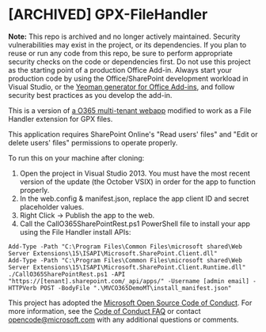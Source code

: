 [ARCHIVED] GPX-FileHandler
===============

**Note:** This repo is archived and no longer actively maintained. Security vulnerabilities may exist in the project, or its dependencies. If you plan to reuse or run any code from this repo, be sure to perform appropriate security checks on the code or dependencies first. Do not use this project as the starting point of a production Office Add-in. Always start your production code by using the Office/SharePoint development workload in Visual Studio, or the [Yeoman generator for Office Add-ins](https://github.com/OfficeDev/generator-office), and follow security best practices as you develop the add-in.

This is a version of [a O365 multi-tenant webapp](https://github.com/OfficeDev/O365-WebApp-MultiTenant) modified to work as a File Handler extension for GPX files.

This application requires SharePoint Online's "Read users' files" and "Edit or delete users' files" permissions to operate properly.

To run this on your machine after cloning:

1. Open the project in Visual Studio 2013. You must have the most recent version of the update (the October VSIX) in order for the app to function properly.
2. In the web.config & manifest.json, replace the app client ID and secret placeholder values.
3. Right Click -> Publish the app to the web.
4. Call the CallO365SharePointRest.ps1 PowerShell file to install your app using the File Handler install APIs:

```
Add-Type -Path "C:\Program Files\Common Files\microsoft shared\Web Server Extensions\15\ISAPI\Microsoft.SharePoint.Client.dll" 
Add-Type -Path "C:\Program Files\Common Files\microsoft shared\Web Server Extensions\15\ISAPI\Microsoft.SharePoint.Client.Runtime.dll"
./CallO365SharePointRest.ps1 -API "https://[tenant].sharepoint.com/_api/apps/" -Username [admin email] -HTTPVerb POST -BodyFile ".\MVCO365DemoMT\install_manifest.json" 
```




This project has adopted the [Microsoft Open Source Code of Conduct](https://opensource.microsoft.com/codeofconduct/). For more information, see the [Code of Conduct FAQ](https://opensource.microsoft.com/codeofconduct/faq/) or contact [opencode@microsoft.com](mailto:opencode@microsoft.com) with any additional questions or comments.
